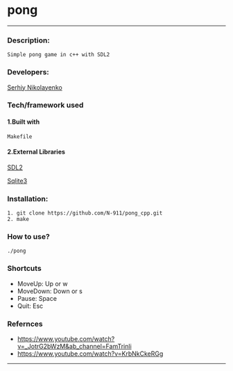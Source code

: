 # pong
___

 ### Description:
    Simple pong game in c++ with SDL2 
 ### Developers:
 [Serhiy Nikolayenko](https://github.com/N-911)
 

### Tech/framework used

#### 1.Built with

    Makefile

#### 2.External Libraries

 [SDL2](https://taglib.org)
 
 [Sqlite3](https://www.libsdl.org/download-2.0.php)

 ### Installation:
    1. git clone https://github.com/N-911/pong_cpp.git
    2. make
 
 ### How to use?
    ./pong

### Shortcuts
* MoveUp:                 Up or w
* MoveDown:               Down or s
* Pause:                  Space
* Quit:                   Esc


### Refernces
* https://www.youtube.com/watch?v=_JotrG2bWzM&ab_channel=FamTrinli
* https://www.youtube.com/watch?v=KrbNkCkeRGg 
---


